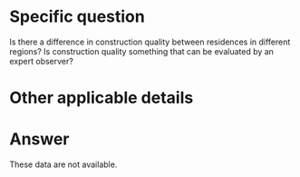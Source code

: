 # Specific question #

Is there a difference in construction quality between residences in different regions? Is construction quality something that can be evaluated by an expert observer?



# Other applicable details #

# Answer # 

These data are not available.
